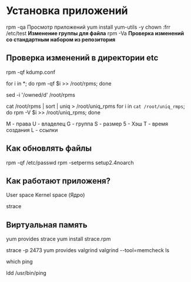 # Установка приложений

<!-- Установка это распаковка файлов в указаные директории
yum install или apt install решают проблемы с репозиториями
В репозитории хранятся все необходимые пакеты для решения проблем с зависимостями. -->

rpm -qa Просмотр приложений
yum install yum-utils -y
chown :frr /etc/test **Изменение группы для файла**
rpm -Va **Проверка изменений со стандартным набором из репозитория**

## Проверка изменений в директории etc

rpm -qf kdump.conf

<!-- Пишем скрипт для проверки всех файлов: -->

for i in \*; do rpm -qf $i >> /root/rpms; done

<!-- Пройтись циклом по всем значениям и выполнить команду. Результаты сохранить отдельно в файлъ -->
<!-- Удаляем строки у которых нет владельца -->

sed -i '/owned/d' /root/rpms

<!-- Сортируем по алфавиту и удаляем повторение -->

cat /root/rpms | sort | uniq > /root/uniq_rpms
for i in `cat /root/uniq_rmps`; do rpm -V $i >> /root/uniq_rpms; done

M - права
U - владелец
G - группа
S - размер
5 - Хэш
T - время создания
L - ссылки

## Как обновлять файлы

rpm -qf /etc/passwd
rpm -setperms setup2.4noarch

## Как работают приложеня?

<!-- Приложения работают с библиотеками
Существует два пространства: -->

User space
Kernel space (Ядро)

<!-- С помощью системных вызовов (syscall) приложежние запрашивает у ядра различные разрешения
Мы их можем посмотреть командой -->

strace

## Виртуальная память

<!-- Виртуальная память 32ТБ в нее записаны все записи какому приложению сколько надо памяти выделить
Записываются по страницам в 4KB  в виртуальную память -->

yum provides strace
yum install strace.rpm

<!-- Подключаемся к процессу -->

strace -p 2473
yum provides valgrind
valgrind --tool=memcheck ls

<!-- Узнать расположения файла -->

which ping

<!-- посмотреть от каких библиотек зависит ping -->

ldd /usr/bin/ping
